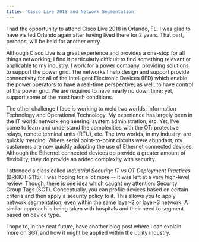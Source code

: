 ```yaml
---
title: 'Cisco Live 2018 and Network Segmentation'
---
```


I had the opportunity to attend Cisco Live 2018 in Orlando, FL.  I was glad to have visited Orlando again after having lived there for 2 years.  That part, perhaps, will be held for another entry.  

Although Cisco Live is a great experience and provides a one-stop for all things networking, I find it particularly difficult to find something relevant or applicable to my industry. I work for a power company, providing solutions to support the power grid.  The networks I help design and support provide connectivity for all of the Intelligent Electronic Devices (IED) which enable the power operators to have a real-time perspective; as well, to have control of the power grid.  We are required to have nearly no down time; yet, support some of the most harsh conditions.  

The other challenge I face is working to meld two worlds: Information Technology and Operational Technology.  My experience has largely been in the IT world: network engineering, system administration, etc.  Yet, I've come to learn and understand the complexities with the OT: protective relays, remote terminal units (RTU), etc.  The two worlds, in my industry, are quickly merging.  Where serial point-to-point circuits were abundant, my customers are now quickly adopting the use of Ethernet connected devices.  Although the Ethernet connected devices do provide a greater amount of flexibility, they do provide an added complexity with security.

I attended a class called *Industrial Security: IT vs OT Deployment Practices* (BRKIOT-2115).  I was hoping for a lot more -- it was left at a very high-level review.  Though, there is one idea which caught my attention: Security Group Tags (SGT).  Conceptually, you can profile devices based on certain criteria and then apply a security policy to it.  This allows you to apply network segmentation, even within the same layer-2 or layer-3 network.  A similar approach is being taken with hospitals and their need to segment based on device type.  

I hope to, in the near future, have another blog post where I can explain more on SGT and how it might be applied within the utility industry.  
